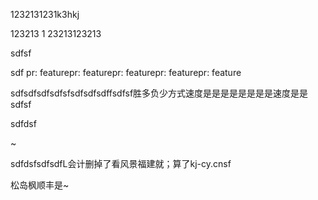 1232131231k3hkj


123213
1
23213123213



sdfsf

sdf
pr: featurepr: featurepr: featurepr: featurepr: feature



sdfsdfsdfsdfsfsdfsdfsdffsdfsf胜多负少方式速度是是是是是是是是速度是是 
sdfsf



sdfdsf

~

sdfdsfsdfsdfL会计删掉了看风景福建就；算了kj-cy.cnsf

松岛枫顺丰是~